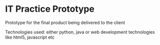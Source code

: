 # IT Practice Prototype
Prototype for the final product being delivered to the client

Technologies used: either python, java or web development technologies like html5, javascript etc
